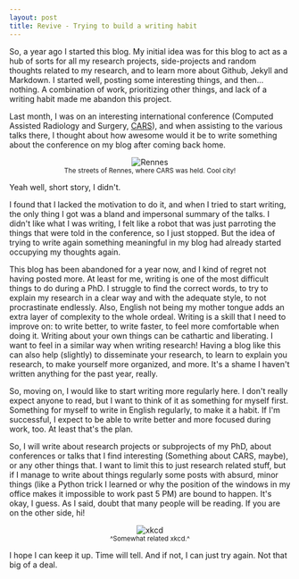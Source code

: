 ```yaml
---
layout: post
title: Revive - Trying to build a writing habit
---
```


So, a year ago I started this blog. My initial idea was for this blog to act as a hub of sorts for all my research projects, side-projects and random thoughts related to my research, and to learn more about Github, Jekyll and Markdown. I started well, posting some interesting things, and then... nothing. A combination of work, prioritizing other things, and lack of a writing habit made me abandon this project. 

Last month, I was on an interesting international conference (Computed Assisted Radiology and Surgery, [CARS](https://www.cars-int.org)), and when assisting to the various talks there, I thought about how awesome would it be to write something about the conference on my blog after coming back home.

<center>
<figure>
  <img src="{{site.url}}/images/2019-7-12-rennes.jpg" alt="Rennes"/>
  <sup><figcaption>The streets of Rennes, where CARS was held. Cool city!</figcaption></sup>
</figure>
</center>
Yeah well, short story, I didn't. 

I found that I lacked the motivation to do it, and when I tried to start writing, the only thing I got was a bland and impersonal summary of the talks. I didn't like what I was writing, I felt like a robot that was just parroting the things that were told in the conference, so I just stopped. But the idea of trying to write again something meaningful in my blog had already started occupying my thoughts again.

This blog has been abandoned for a year now, and I kind of regret not having posted more. At least for me, writing is one of the most difficult things to do during a PhD. I struggle to find the correct words, to try to explain my research in a clear way and with the adequate style, to not procrastinate endlessly. Also, English not being my mother tongue adds an extra layer of complexity to the whole ordeal. Writing is a skill that I need to improve on: to write better, to write faster, to feel more comfortable when doing it. Writing about your own things can be cathartic and liberating. I want to feel in a similar way when writing research! Having a blog like this can also help (slightly) to disseminate your research, to learn to explain you research, to make yourself more organized, and more. It's a shame I haven't written anything for the past year, really.

So, moving on, I would like to start writing more regularly here. I don't really expect anyone to read, but I want to think of it as something for myself first. Something for myself to write in English regularly, to make it a habit. If I'm successful, I expect to be able to write better and more focused during work, too. At least that's the plan.

So, I will write about research projects or subprojects of my PhD, about conferences or talks that I find interesting (Something about CARS, maybe), or any other things that. I want to limit this to just research related stuff, but if I manage to write about things regularly some posts with absurd, minor things (like a Python trick I learned or why the position of the windows in my office makes it impossible to work past 5 PM) are bound to happen. It's okay, I guess. As I said, doubt that many people will be reading. If you are on the other side, hi! 

<center>
<figure>
  <img src="https://imgs.xkcd.com/comics/time_management.png" alt="xkcd"/>
  <figcaption><sup>^Somewhat related xkcd.^</sup></figcaption>
</figure>
</center>
I hope I can keep it up. Time will tell. And if not, I can just try again. Not that big of a deal.
